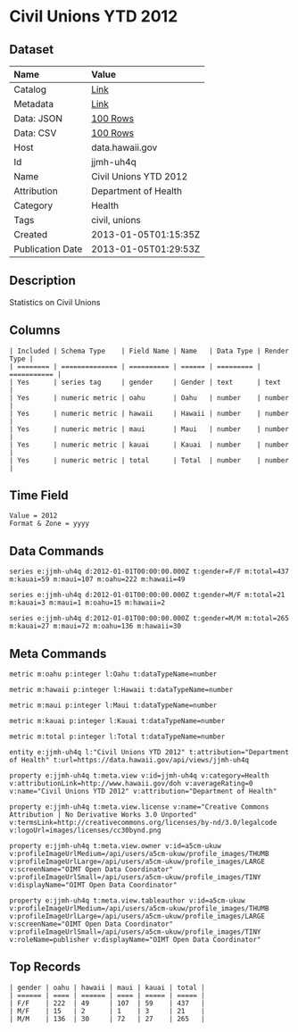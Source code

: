 # Civil Unions YTD 2012

## Dataset

| Name | Value |
| :--- | :---- |
| Catalog | [Link](https://catalog.data.gov/dataset/civil-unions-ytd-2012-117e6) |
| Metadata | [Link](https://data.hawaii.gov/api/views/jjmh-uh4q) |
| Data: JSON | [100 Rows](https://data.hawaii.gov/api/views/jjmh-uh4q/rows.json?max_rows=100) |
| Data: CSV | [100 Rows](https://data.hawaii.gov/api/views/jjmh-uh4q/rows.csv?max_rows=100) |
| Host | data.hawaii.gov |
| Id | jjmh-uh4q |
| Name | Civil Unions YTD 2012 |
| Attribution | Department of Health |
| Category | Health |
| Tags | civil, unions |
| Created | 2013-01-05T01:15:35Z |
| Publication Date | 2013-01-05T01:29:53Z |

## Description

Statistics on Civil Unions

## Columns

```ls
| Included | Schema Type    | Field Name | Name   | Data Type | Render Type |
| ======== | ============== | ========== | ====== | ========= | =========== |
| Yes      | series tag     | gender     | Gender | text      | text        |
| Yes      | numeric metric | oahu       | Oahu   | number    | number      |
| Yes      | numeric metric | hawaii     | Hawaii | number    | number      |
| Yes      | numeric metric | maui       | Maui   | number    | number      |
| Yes      | numeric metric | kauai      | Kauai  | number    | number      |
| Yes      | numeric metric | total      | Total  | number    | number      |
```

## Time Field

```ls
Value = 2012
Format & Zone = yyyy
```

## Data Commands

```ls
series e:jjmh-uh4q d:2012-01-01T00:00:00.000Z t:gender=F/F m:total=437 m:kauai=59 m:maui=107 m:oahu=222 m:hawaii=49

series e:jjmh-uh4q d:2012-01-01T00:00:00.000Z t:gender=M/F m:total=21 m:kauai=3 m:maui=1 m:oahu=15 m:hawaii=2

series e:jjmh-uh4q d:2012-01-01T00:00:00.000Z t:gender=M/M m:total=265 m:kauai=27 m:maui=72 m:oahu=136 m:hawaii=30
```

## Meta Commands

```ls
metric m:oahu p:integer l:Oahu t:dataTypeName=number

metric m:hawaii p:integer l:Hawaii t:dataTypeName=number

metric m:maui p:integer l:Maui t:dataTypeName=number

metric m:kauai p:integer l:Kauai t:dataTypeName=number

metric m:total p:integer l:Total t:dataTypeName=number

entity e:jjmh-uh4q l:"Civil Unions YTD 2012" t:attribution="Department of Health" t:url=https://data.hawaii.gov/api/views/jjmh-uh4q

property e:jjmh-uh4q t:meta.view v:id=jjmh-uh4q v:category=Health v:attributionLink=http://www.hawaii.gov/doh v:averageRating=0 v:name="Civil Unions YTD 2012" v:attribution="Department of Health"

property e:jjmh-uh4q t:meta.view.license v:name="Creative Commons Attribution | No Derivative Works 3.0 Unported" v:termsLink=http://creativecommons.org/licenses/by-nd/3.0/legalcode v:logoUrl=images/licenses/cc30bynd.png

property e:jjmh-uh4q t:meta.view.owner v:id=a5cm-ukuw v:profileImageUrlMedium=/api/users/a5cm-ukuw/profile_images/THUMB v:profileImageUrlLarge=/api/users/a5cm-ukuw/profile_images/LARGE v:screenName="OIMT Open Data Coordinator" v:profileImageUrlSmall=/api/users/a5cm-ukuw/profile_images/TINY v:displayName="OIMT Open Data Coordinator"

property e:jjmh-uh4q t:meta.view.tableauthor v:id=a5cm-ukuw v:profileImageUrlMedium=/api/users/a5cm-ukuw/profile_images/THUMB v:profileImageUrlLarge=/api/users/a5cm-ukuw/profile_images/LARGE v:screenName="OIMT Open Data Coordinator" v:profileImageUrlSmall=/api/users/a5cm-ukuw/profile_images/TINY v:roleName=publisher v:displayName="OIMT Open Data Coordinator"
```

## Top Records

```ls
| gender | oahu | hawaii | maui | kauai | total | 
| ====== | ==== | ====== | ==== | ===== | ===== | 
| F/F    | 222  | 49     | 107  | 59    | 437   | 
| M/F    | 15   | 2      | 1    | 3     | 21    | 
| M/M    | 136  | 30     | 72   | 27    | 265   | 
```